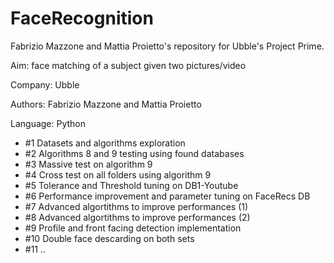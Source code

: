 # FaceRecognition
Fabrizio Mazzone and Mattia Proietto's repository for Ubble's Project Prime. 

Aim: face matching of a subject given two pictures/video

Company: Ubble

Authors: Fabrizio Mazzone and Mattia Proietto

Language: Python



- #1 Datasets and algorithms exploration
- #2 Algorithms 8 and 9 testing using found databases
- #3 Massive test on algorithm 9
- #4 Cross test on all folders using algorithm 9
- #5 Tolerance and Threshold tuning on DB1-Youtube
- #6 Performance improvement and parameter tuning on FaceRecs DB
- #7 Advanced algortithms to improve performances (1)
- #8 Advanced algortithms to improve performances (2)
- #9 Profile and front facing detection implementation
- #10 Double face descarding on both sets
- #11 ..


